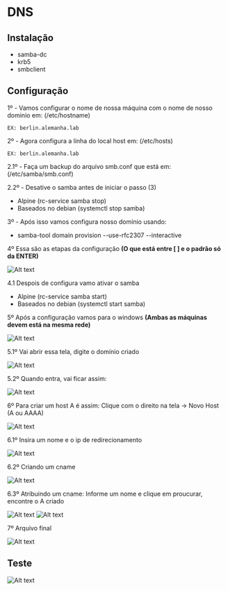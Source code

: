 # DNS

## Instalação

-   samba-dc
-   krb5
-   smbclient

## Configuração
    
1º - Vamos configurar o nome de nossa máquina com o nome de nosso dominio em: (/etc/hostname)

    EX: berlin.alemanha.lab

2º - Agora configura a linha do local host em: (/etc/hosts)

    EX: berlin.alemanha.lab

2.1º - Faça um backup do arquivo smb.conf que está em: (/etc/samba/smb.conf)

2.2º - Desative o samba antes de iniciar o passo (3)

* Alpine (rc-service samba stop)
* Baseados no debian (systemctl stop samba)

3º - Após isso vamos configura nosso domínio usando:

-   samba-tool domain provision --use-rfc2307 --interactive

4º Essa são as etapas da configuração **(O que está entre [ ] e o padrão só da ENTER)**

![Alt text](Fotos-DNS/Foto1.jpg)

4.1 Despois de configura vamo ativar o samba

* Alpine (rc-service samba start)
* Baseados no debian (systemctl start samba)

5º Após a configuração vamos para o windows **(Ambas as máquinas devem está na mesma rede)**

![Alt text](Fotos-DNS/Foto2.jpg)

5.1º Vai abrir essa tela, digite o domínio criado

![Alt text](Fotos-DNS/Foto3.jpg)

5.2º Quando entra, vai ficar assim:

![Alt text](Fotos-DNS/Foto4.jpg)

6º Para criar um host A é assim: Clique com o direito na tela -> Novo Host (A ou AAAA)

![Alt text](Fotos-DNS/Foto6.jpg)

6.1º Insira um nome e o ip de redirecionamento

![Alt text](Fotos-DNS/Foto7.jpg)

6.2º Criando um cname

![Alt text](Fotos-DNS/Foto8.jpg)

6.3º Atribuindo um cname: Informe um nome e clique em proucurar, encontre o A criado

![Alt text](Fotos-DNS/Foto9.jpg)
![Alt text](Fotos-DNS/Foto10.jpg)

7º Arquivo final 

![Alt text](Fotos-DNS/Foto11.jpg)

## Teste



![Alt text](Fotos-DNS/Teste.jpg)
